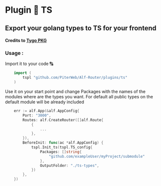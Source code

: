 # Plugin 🧩 TS

## Export your golang types to TS for your frontend

#### Credits to [Tygo PKG](https://github.com/gzuidhof/tygo)

### Usage :

Import it to your code 🔠

```go
    import (
        tspl "github.com/PiterWeb/Alf-Router/plugins/ts"
    )
```

Use it on your start point and change Packages with the names of the modules where are the types you want. For default all public types on the default module will be already included

```go
    err := alf.App(&alf.AppConfig{
    	Port: "3000",
    	Routes: alf.CreateRouter([]alf.Route{
    		{
    			...
    		},
    	}),
    	BeforeInit: func(ac *alf.AppConfig) {
            tspl.Init_ts(tspl.TS_config{
    			Packages: []string{
                    "github.com/exampleUser/myProject/submodule"
                },
    			OutputFolder: "./ts-types",
    		})
    	},
    })
```
